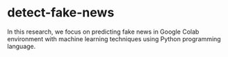 # detect-fake-news
In this research, we focus on predicting fake news in Google Colab environment with machine learning techniques using Python programming language.
